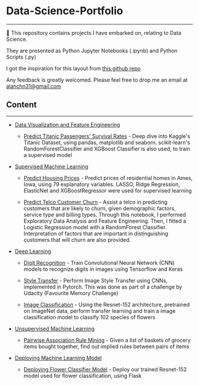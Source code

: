 # Data-Science-Portfolio
---
:rocket: This repository contains projects I have embarked on, relating to Data Science. 
  
They are presented as Python Jupyter Notebooks (.ipynb) and Python Scripts (.py)

I got the inspiration for this layout from [this github repo](https://github.com/sajal2692/data-science-portfolio)

Any feedback is greatly welcomed. Please feel free to drop me an email at alanchn31@gmail.com

## Content
---

* <ins>Data Visualization and Feature Engineering</ins>
    * [Predict Titanic Passengers' Survival Rates](kaggle_titanic) - Deep dive into Kaggle's Titanic   Dataset, using pandas, matplotlib and seaborn. scikit-learn's RandomForestClassifier and XGBoost Classifier is also used, to train a supervised model

* <ins>Supervised Machine Learning</ins>
    * [Predict Housing Prices](kaggle_housing_prices) - Predict prices of residential homes in Ames, Iowa, using 79 explanatory variables. LASSO, Ridge Regression, ElasticNet and XGBoostRegressor were used for supervised learning

    * [Predict Telco Customer Churn](kaggle_churn_prediction) - Assist a telco in predicting customers that are likely to churn, given demographic factors, service type and billing types. Through this notebook, I performed Exploratory Data Analysis and Feature Engineering. Then, I fitted a Logistic Regression model with a RandomForest Classifier. Interpretation of factors that are important in distinguishing customers that will churn are also provided.

* <ins>Deep Learning</ins>
    * [Digit Recognition](kaggle_digit_recognition) - Train Convolutional Neural Network (CNN) models to recognize digits in images using Tensorflow and Keras

    * [Style Transfer](pytorch_style_transfer) - Perform Image Style Transfer using CNNs, implemented in Pytorch. This was done as part of a challenge by Udacity (Favourite Memory Challenge)

    * [Image Classification](training_flower_classifier) - Using the Resnet-152 architecture, pretrained on ImageNet data, perform transfer learning and train a image classification model to classify 102 species of flowers

* <ins>Unsupervised Machine Learning</ins>
    * [Pairwise Association Rule Mining](https://github.com/alanchn31/Pairwise-Assoc-Rules) - Given a list of baskets of grocery items bought together, find out implied rules between pairs of items

* <ins>Deploying Machine Learning Model</ins>
    * [Deploying Flower Classifier Model](https://github.com/alanchn31/Flower-App) - Deploy our trained Resnet-152 model used for flower classification, using Flask